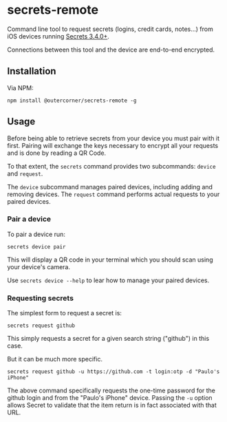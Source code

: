 # secrets-remote

Command line tool to request secrets (logins, credit cards, notes…) from iOS devices running [Secrets 3.4.0+](https://outercorner.com/secrets-ios/).

Connections between this tool and the device are end-to-end encrypted.

## Installation

Via NPM:

```
npm install @outercorner/secrets-remote -g
```

## Usage

Before being able to retrieve secrets from your device you must pair with it first. Pairing will exchange the keys necessary to encrypt all your requests and is done by reading a QR Code.

To that extent, the ```secrets``` command provides two subcommands: ```device``` and ```request```.

The ```device``` subcommand manages paired devices, including adding and removing devices. The ```request``` command performs actual requests to your paired devices.


### Pair a device

To pair a device run:

```
secrets device pair
```

This will display a QR code in your terminal which you should scan using your device's camera. 

Use ```secrets device --help``` to lear how to manage your paired devices.

### Requesting secrets

The simplest form to request a secret is:

```
secrets request github
```

This simply requests a secret for a given search string ("github") in this case.

But it can be much more specific.

```
secrets request github -u https://github.com -t login:otp -d "Paulo's iPhone"
```

The above command specifically requests the one-time password for the github login and from the "Paulo's iPhone" device. Passing the `-u` option allows Secret to validate that the item return is in fact associated with that URL.

